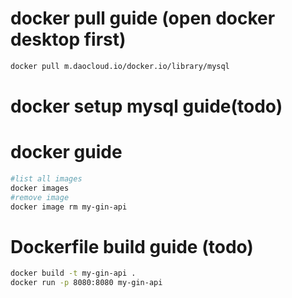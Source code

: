 
# docker pull guide (open docker desktop first)
```bash
docker pull m.daocloud.io/docker.io/library/mysql
```

# docker setup mysql guide(todo)


# docker guide
```bash
#list all images
docker images
#remove image
docker image rm my-gin-api
```

# Dockerfile build guide (todo)
```bash
docker build -t my-gin-api .
docker run -p 8080:8080 my-gin-api
```
